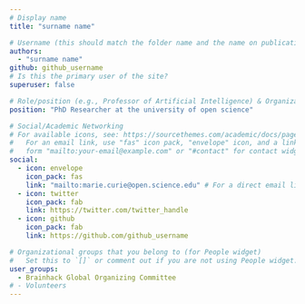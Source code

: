 ```yaml
---
# Display name
title: "surname name"

# Username (this should match the folder name and the name on publications)
authors:
  - "surname name"
github: github_username
# Is this the primary user of the site?
superuser: false

# Role/position (e.g., Professor of Artificial Intelligence) & Organizations/Affiliations
position: "PhD Researcher at the university of open science"

# Social/Academic Networking
# For available icons, see: https://sourcethemes.com/academic/docs/page-builder/#icons
#   For an email link, use "fas" icon pack, "envelope" icon, and a link in the
#   form "mailto:your-email@example.com" or "#contact" for contact widget.
social:
  - icon: envelope
    icon_pack: fas
    link: "mailto:marie.curie@open.science.edu" # For a direct email link, use "mailto:test@example.org".
  - icon: twitter
    icon_pack: fab
    link: https://twitter.com/twitter_handle
  - icon: github
    icon_pack: fab
    link: https://github.com/github_username

# Organizational groups that you belong to (for People widget)
#   Set this to `[]` or comment out if you are not using People widget.
user_groups:
  - Brainhack Global Organizing Committee
# - Volunteers
---
```

